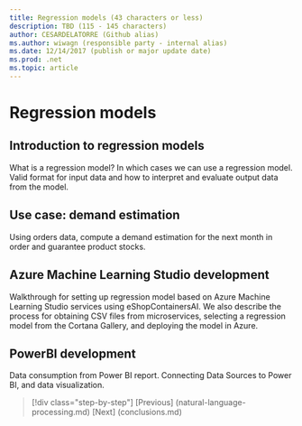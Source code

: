 ```yaml
---
title: Regression models (43 characters or less)
description: TBD (115 - 145 characters)
author: CESARDELATORRE (Github alias)
ms.author: wiwagn (responsible party - internal alias)
ms.date: 12/14/2017 (publish or major update date)
ms.prod: .net
ms.topic: article
---
```

# Regression models

## Introduction to regression models

What is a regression model? In which cases we can use a regression model. Valid format for input data and how to interpret and evaluate output data from the model.

## Use case: demand estimation

Using orders data, compute a demand estimation for the next month in order and guarantee product stocks.

## Azure Machine Learning Studio development

Walkthrough for setting up regression model based on Azure Machine Learning Studio services using eShopContainersAI. We also describe the process for obtaining CSV files from microservices, selecting a regression model from the Cortana Gallery, and deploying the model in Azure.

## PowerBI development

Data consumption from Power BI report. Connecting Data Sources to Power BI, and data visualization.

>[!div class="step-by-step"]
[Previous] (natural-language-processing.md)
[Next] (conclusions.md)